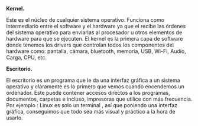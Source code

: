 **Kernel.**

Este es el núcleo de cualquier sistema operativo. Funciona como intermediario entre el software y el hardware ya que el
recibe las órdenes del sistema operativo para enviarlas al procesador u otros elementos de hardware para que se ejecuten.
El kernel es la primera capa de software donde tenemos los drivers que controlan todos los componentes del hardware como: pantalla, cámara, bluetooth, memoria, USB, Wi-Fi, Audio, Carga, CPU, etc. 

**Escritorio.**

El escritorio es un programa que le da una interfaz gráfica a un sistema operativo y claramente es lo primero que vemos cuando encendemos un ordenador.
Este puede contener accesos directos a los programas, documentos, carpetas e incluso, impresoras que utilice con más frecuencia. 
Por ejemplo : Linux es solo un terminal , así que poniendo una interfaz gráfica, conseguimos que todo sea más visual y práctico 
a la hora de usarlo.



